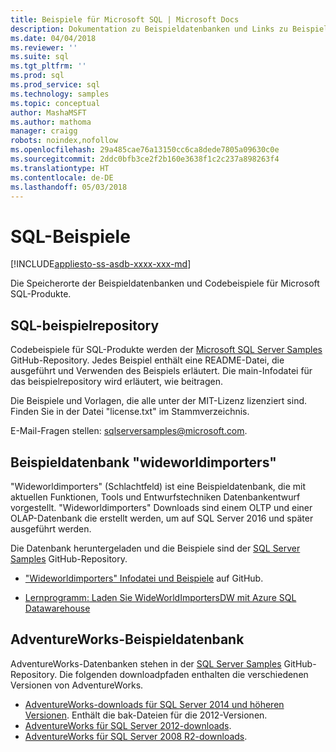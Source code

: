 ```yaml
---
title: Beispiele für Microsoft SQL | Microsoft Docs
description: Dokumentation zu Beispieldatenbanken und Links zu Beispielen für Microsoft SQL-Produkte.
ms.date: 04/04/2018
ms.reviewer: ''
ms.suite: sql
ms.tgt_pltfrm: ''
ms.prod: sql
ms.prod_service: sql
ms.technology: samples
ms.topic: conceptual
author: MashaMSFT
ms.author: mathoma
manager: craigg
robots: noindex,nofollow
ms.openlocfilehash: 29a485cae76a13150cc6ca8dede7805a09630c0e
ms.sourcegitcommit: 2ddc0bfb3ce2f2b160e3638f1c2c237a898263f4
ms.translationtype: HT
ms.contentlocale: de-DE
ms.lasthandoff: 05/03/2018
---
```

# <a name="sql-samples"></a>SQL-Beispiele

[!INCLUDE[appliesto-ss-asdb-xxxx-xxx-md](../includes/appliesto-ss-asdb-asdw-pdw-md.md)]

Die Speicherorte der Beispieldatenbanken und Codebeispiele für Microsoft SQL-Produkte.

## <a name="sql-samples-repository"></a>SQL-beispielrepository

Codebeispiele für SQL-Produkte werden der [Microsoft SQL Server Samples](https://github.com/microsoft/sql-server-samples) GitHub-Repository. Jedes Beispiel enthält eine README-Datei, die ausgeführt und Verwenden des Beispiels erläutert. Die main-Infodatei für das beispielrepository wird erläutert, wie beitragen. 

Die Beispiele und Vorlagen, die alle unter der MIT-Lizenz lizenziert sind. Finden Sie in der Datei "license.txt" im Stammverzeichnis.

E-Mail-Fragen stellen: sqlserversamples@microsoft.com.


## <a name="wideworldimporters-sample-database"></a>Beispieldatenbank "wideworldimporters"

"Wideworldimporters" (Schlachtfeld) ist eine Beispieldatenbank, die mit aktuellen Funktionen, Tools und Entwurfstechniken Datenbankentwurf vorgestellt. "Wideworldimporters" Downloads sind einem OLTP und einer OLAP-Datenbank die erstellt werden, um auf SQL Server 2016 und später ausgeführt werden. 

Die Datenbank heruntergeladen und die Beispiele sind der [SQL Server Samples](https://github.com/Microsoft/sql-server-samples) GitHub-Repository.


- ["Wideworldimporters" Infodatei und Beispiele](https://github.com/Microsoft/sql-server-samples/tree/master/samples/databases/wide-world-importers) auf GitHub.

- [Lernprogramm: Laden Sie WideWorldImportersDW mit Azure SQL Datawarehouse](/azure/sql-data-warehouse/load-data-wideworldimportersdw)


## <a name="adventureworks-sample-database"></a>AdventureWorks-Beispieldatenbank

AdventureWorks-Datenbanken stehen in der [SQL Server Samples](https://github.com/Microsoft/sql-server-samples) GitHub-Repository.  Die folgenden downloadpfaden enthalten die verschiedenen Versionen von AdventureWorks.

- [AdventureWorks-downloads für SQL Server 2014 und höheren Versionen](https://github.com/Microsoft/sql-server-samples/releases/tag/adventureworks). Enthält die bak-Dateien für die 2012-Versionen.
- [AdventureWorks für SQL Server 2012-downloads](https://github.com/Microsoft/sql-server-samples/releases/tag/adventureworks2012).
- [AdventureWorks für SQL Server 2008 R2-downloads](https://github.com/Microsoft/sql-server-samples/releases/tag/adventureworks2008r2).
